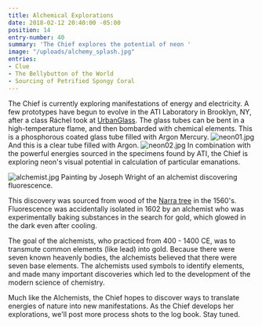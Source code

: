 ```yaml
---
title: Alchemical Explorations
date: 2018-02-12 20:40:00 -05:00
position: 14
entry-number: 40
summary: 'The Chief explores the potential of neon '
image: "/uploads/alchemy_splash.jpg"
entries:
- Clue
- The Bellybutton of the World
- Sourcing of Petrified Spongy Coral
---
```


The Chief is currently exploring manifestations of energy and electricity. A few prototypes have begun to evolve in the ATI Laboratory in Brooklyn, NY, after a class Ráchel took at [UrbanGlass](https://urbanglass.org/).
The glass tubes can be bent in a high-temperature flame, and then bombarded with chemical elements. This is a phosphorous coated glass tube filled with Argon Mercury.
![neon01.jpg](/uploads/neon01.jpg)
And this is a clear tube filled with Argon.
![neon02.jpg](/uploads/neon02.jpg)
In combination with the powerful energies sourced in the specimens found by ATI, the Chief is exploring neon's visual potential in calculation of particular emanations.

![alchemist.jpg](/uploads/alchemist.jpg)
Painting by Joseph Wright of an alchemist discovering fluorescence.

This discovery was sourced from wood of the [Narra tree](https://en.wikipedia.org/wiki/Pterocarpus_indicus) in the 1560's. Fluorescence was accidentally isolated in 1602 by an alchemist who was experimentally baking substances in the search for gold, which glowed in the dark even after cooling.

The goal of the alchemists, who practiced from 400 - 1400 CE, was to transmute common elements (like lead) into gold. Because there were seven known heavenly bodies, the alchemists believed that there were seven base elements. The alchemists used symbols to identify elements, and made many important discoveries which led to the development of the modern science of chemistry.

Much like the Alchemists, the Chief hopes to discover ways to translate energies of nature into new manifestations. As the Chief develops her explorations, we'll post more process shots to the log book. Stay tuned.